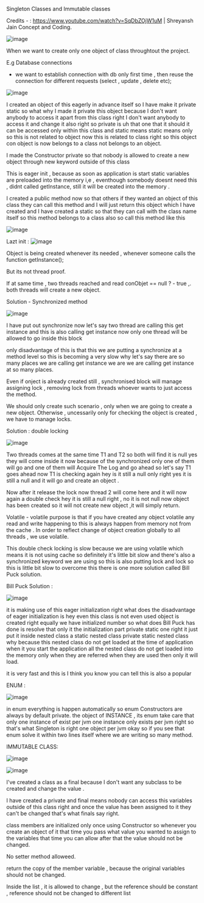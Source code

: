 Singleton Classes and Immutable classes


Credits - : https://www.youtube.com/watch?v=SqDbZOjW1uM | Shreyansh Jain  Concept and Coding.

![image](https://github.com/user-attachments/assets/fd88565c-3fcf-4dbb-8c82-c78278553057)

When we want to create only one object of class throughtout the project.

E.g Database connections
- we want to establish connection with db only first time , then reuse the connection for different requests (select , update , delete etc);

![image](https://github.com/user-attachments/assets/9489a899-2888-4551-bafb-de419a8c9b83)

I created an object of this eagerly in advance itself so I have make it private static so what why I
made it private this object because I don't want anybody to access it apart from this class right I don't want anybody 
to access it and change it also right so private is uh that one that it should it can be accessed only within this class and 
static means static means only so this is not related to object now this is related to class right so this object con object 
is now belongs to a class not belongs to an object.

I made the Constructor private so that nobody is allowed to create a new object through new keyword outside of this class

This is eager init , because as soon as application is start static variables are preloaded into the memory
i,e , eventhough somebody doesnt need this , didnt called getInstance, still it will be created into the memory .

I created a public method now so that others if they wanted an object of this class they can call this method and I will just return this object 
which I have created and I have created a static so that they can call with the class name itself so this method belongs to a class also so
call this method like this

![image](https://github.com/user-attachments/assets/af7a3cb0-da2f-4b2a-88f7-d057c6690b28)



Lazt init : 
![image](https://github.com/user-attachments/assets/ee0dc210-2a6a-47c8-88ab-0ece5757879e)

Object is being created whenever its needed , whenever someone calls the function getInstance();


But its not thread proof.

If at same time , two threads reached and read conObjet == null ? - true ,. both threads will create a new object.


Solution - Synchronized method

![image](https://github.com/user-attachments/assets/ddebc368-f9e4-433b-b6e2-594e732f1df8)


I have put out synchronize now let's say two thread are calling this get instance 
and this is also calling get instance now only one thread will be allowed to go inside this block


only disadvantage of this is that this we are putting a synchronize at a method level so this is becoming 
a very slow why let's say there are so many places we are calling get instance we are we are calling get instance 
at so many places.

Even if onject is already created still , synchronised block will manage assigning lock , removing lock from threads whoever 
wants to just access the method.

We should only create such scenario , only when we are going to create a new object.
Otherwise , uncessarily only for checking the object is created , we have to manage locks.

Solution  : 
double locking

![image](https://github.com/user-attachments/assets/65598076-c871-4801-93b7-8a329d195d88)


Two threads comes at the same time T1 and T2 so both will find it is null yes they will come inside it now 
because of the synchronized only one of them will go and one of them will Acquire The Log and go ahead so 
let's say T1 goes ahead now T1 is checking again hey is it still a null only right yes it is still a null and 
it will go and create an object .

Now after it release the lock now thread 2 will come here and it will now again a double check hey it is still 
a null right , no it is not null now object has been created so it will not create new object ,it will simply return.

Volatile - 
volatile purpose is that if you have created any object volatile any read and write happening to 
this is always happen from memory not from the cache . 
In order to reflect change of object creation globally to all threads , we use volatile.


This double check locking is slow because we are using volatile which means it is not using cache so definitely it's 
little bit slow and there's also a synchronized keyword we are using so this is also putting lock and lock so this is 
little bit slow to overcome this there is one more solution called Bill Puck solution.

Bill Puck Solution  :

![image](https://github.com/user-attachments/assets/4a41ccc2-dd0c-4b1e-a479-024762426d0e)


it is making use of this eager initialization right what does the disadvantage of eager initialization is hey even this 
class is not even used object is created right equally we have initialized number so what does Bill Puck has done is resolve 
that only it the initialization part private static one right it just put it inside nested class a static nested class 
private static nested class why because this nested class do not get loaded at the time of application when it you start the application all the
nested class do not get loaded into the memory only when they are referred when they are used then only it will load.

it is very fast and this is I think you know you can tell this is also a popular 


ENUM : 

![image](https://github.com/user-attachments/assets/e5f7155a-d368-4641-9b7d-15e47cccd0f3)


in enum everything is happen automatically so enum Constructors are always by default private.
the object of INSTANCE , its enum take care that only one instance of exist per jvm one instance only exists per jvm right so that's what 
Singleton is right one object per jvm okay so if you see that enum solve it within two lines itself where we are writing so many method.



IMMUTABLE  CLASS:

![image](https://github.com/user-attachments/assets/8a2b3e14-c338-41f4-aafa-f042a06391bc)

![image](https://github.com/user-attachments/assets/fb715cd3-0d20-4e50-a369-386ba42ad3a5)

I've created a class as a final because I don't want any subclass to be created and change the value .

I have created a private and final means nobody can access this variables outside of this class right 
and once the value has been assigned to it they can't be changed that's what finals say right.

class members are initialized only once using Constructor so whenever you create an object of it that time 
you pass what value you wanted to assign to the variables that time you can allow after that the value 
should not be changed.

No setter method alloweed.

return the copy of the member variable , because the original variables should not be changed.

Inside the list , it is allowed to change , but the reference should be constant , reference should not be changed to different list












